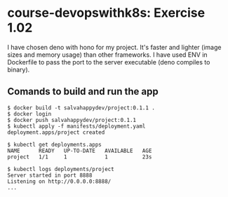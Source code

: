 # course-devopswithk8s: Exercise 1.02

I have chosen deno with hono for my project. It's faster and lighter (image sizes and memory usage) than other frameworks.
I have used ENV in Dockerfile to pass the port to the server executable (deno compiles to binary).

## Comands to build and run the app
```console
$ docker build -t salvahappydev/project:0.1.1 . 
$ docker login
$ docker push salvahappydev/project:0.1.1
$ kubectl apply -f manifests/deployment.yaml 
deployment.apps/project created

$ kubectl get deployments.apps 
NAME      READY   UP-TO-DATE   AVAILABLE   AGE
project   1/1     1            1           23s

$ kubectl logs deployments/project         
Server started in port 8888
Listening on http://0.0.0.0:8888/
...
```

